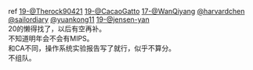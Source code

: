 ref [19-@Therock90421](https://github.com/Therock90421/19-20-Operation_system) [19-@CacaoGatto](https://github.com/CacaoGatto/UCAS_OS_Prj_2019) [17-@WanQiyang](https://github.com/WanQiyang/os)  [@harvardchen](https://github.com/harvardchen/UCAS-OS) [@sailordiary](https://github.com/sailordiary/B62010Y-B62011Y-COS318-UCAS) [@yuankong11](https://github.com/yuankong11/UCAS_OS) [19-@jensen-yan](https://github.com/jensen-yan/Operation-System)  
20的懒得找了，以后有空再补。  
不知道明年会不会有MIPS。  
和CA不同，操作系统实验报告写了就行，似乎不算分。  
不组队。